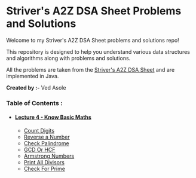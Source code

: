 # Striver's A2Z DSA Sheet Problems and Solutions

Welcome to my Striver's A2Z DSA Sheet problems and solutions repo!

This repository is designed to help you understand various data structures and algorithms along with problems and solutions. 

All the problems are taken from the [Striver's A2Z DSA Sheet](https://takeuforward.org/strivers-a2z-dsa-course/strivers-a2z-dsa-course-sheet-2) and are implemented in Java.

**Created by :-**
Ved Asole

### Table of Contents :
- #### [Lecture 4 - Know Basic Maths](src/lecture4_basicMaths)
  - [Count Digits](src/lecture4_basicMaths/countDigits)
  - [Reverse a Number](src/lecture4_basicMaths/reverseANumber)
  - [Check Palindrome](src/lecture4_basicMaths/checkPalindrome)
  - [GCD Or HCF](src/lecture4_basicMaths/lcmAndGcd)
  - [Armstrong Numbers](src/lecture4_basicMaths/armstrongNumbers)
  - [Print All Divisors](src/lecture4_basicMaths/printAllDivisors)
  - [Check For Prime](src/lecture4_basicMaths/checkPrime)